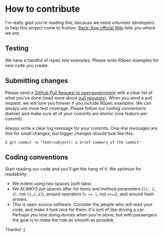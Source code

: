 # How to contribute

I'm really glad you're reading this, because we need volunteer developers to help this project come to fruition.
[Rack::App official Wiki](https://github.com/rack-app/rack-app/wiki) tells you where we are,

## Testing

We have a handful of rspec test examples. Please write RSpec examples for new code you create.

## Submitting changes

Please send a [GitHub Pull Request to opengovernment](https://github.com/rack-app/rack-app/pull/new/master) with a clear list of what you've done (read more about [pull requests](http://help.github.com/pull-requests/)). When you send a pull request, we will love you forever if you include RSpec examples. We can always use more test coverage. Please follow our coding conventions (below) and make sure all of your commits are atomic (one feature per commit).

Always write a clear log message for your commits. One-line messages are fine for small changes, but bigger changes should look like this:

    $ git commit -m "feat(subject): a brief summary of the commit"

## Coding conventions

Start reading our code and you'll get the hang of it. We optimize for readability:

  * We indent using two spaces (soft tabs)
  * We ALWAYS put spaces after list items and method parameters (`[1, 2, 3]`, not `[1,2,3]`), around operators (`x += 1`, not `x+=1`), and around hash arrows.
  * This is open source software. Consider the people who will read your code, and make it look nice for them. It's sort of like driving a car: Perhaps you love doing donuts when you're alone, but with passengers the goal is to make the ride as smooth as possible.

Thanks! :)